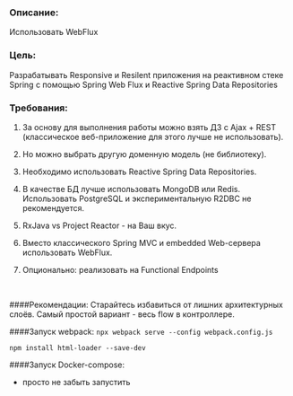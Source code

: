 ### Описание:
Использовать WebFlux

### Цель:
Разрабатывать Responsive и Resilent приложения на реактивном стеке Spring c помощью Spring Web Flux и Reactive Spring Data Repositories

### Требования:
1. За основу для выполнения работы можно взять ДЗ с Ajax + REST (классическое веб-приложение для этого лучше не использовать).
   
2. Но можно выбрать другую доменную модель (не библиотеку).
   
3. Необходимо использовать Reactive Spring Data Repositories.
   
4. В качестве БД лучше использовать MongoDB или Redis. Использовать PostgreSQL и экспериментальную R2DBC не рекомендуется.
   
5. RxJava vs Project Reactor - на Ваш вкус.
   
6. Вместо классического Spring MVC и embedded Web-сервера использовать WebFlux.
   
7. Опционально: реализовать на Functional Endpoints 

<br>

####Рекомендации:
Старайтесь избавиться от лишних архитектурных слоёв. Самый простой вариант - весь flow в контроллере.

####Запуск webpack:
````npx webpack serve --config webpack.config.js````


````npm install html-loader --save-dev````


####Запуск Docker-compose:
- просто не забыть запустить
